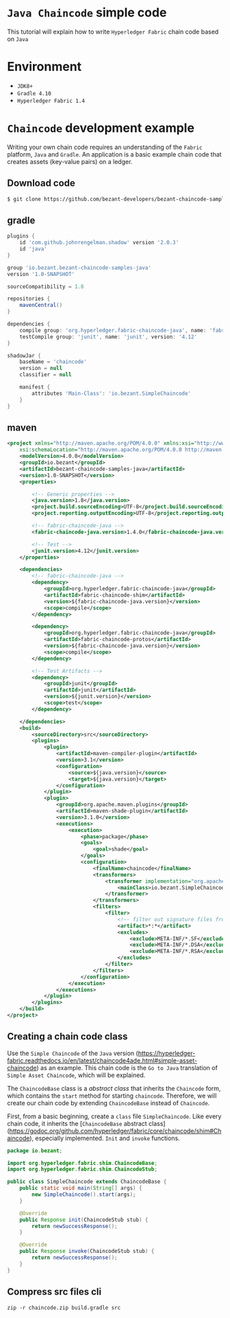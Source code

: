# `Java Chaincode` simple code

This tutorial will explain how to write `Hyperledger Fabric` chain code based on `Java`

# Environment

+ `JDK8+`
+ `Gradle 4.10`
+ `Hyperledger Fabric 1.4`


# `Chaincode` development example

Writing your own chain code requires an understanding of the `Fabric` platform, `Java` and `Gradle`. An application is a basic example chain code that creates assets (key-value pairs) on a ledger.

## Download code

```sh
$ git clone https://github.com/bezant-developers/bezant-chaincode-samples-java.git
```

## gradle
```groovy
plugins {
    id 'com.github.johnrengelman.shadow' version '2.0.3'
    id 'java'
}

group 'io.bezant.bezant-chaincode-samples-java'
version '1.0-SNAPSHOT'

sourceCompatibility = 1.8

repositories {
    mavenCentral()
}

dependencies {
    compile group: 'org.hyperledger.fabric-chaincode-java', name: 'fabric-chaincode-shim', version: '1.4.0'
    testCompile group: 'junit', name: 'junit', version: '4.12'
}

shadowJar {
    baseName = 'chaincode'
    version = null
    classifier = null

    manifest {
        attributes 'Main-Class': 'io.bezant.SimpleChaincode'
    }
}

```

## maven
```xml
<project xmlns="http://maven.apache.org/POM/4.0.0" xmlns:xsi="http://www.w3.org/2001/XMLSchema-instance"
	xsi:schemaLocation="http://maven.apache.org/POM/4.0.0 http://maven.apache.org/xsd/maven-4.0.0.xsd">
	<modelVersion>4.0.0</modelVersion>
	<groupId>io.bezant</groupId>
	<artifactId>bezant-chaincode-samples-java</artifactId>
	<version>1.0-SNAPSHOT</version>
	<properties>

		<!-- Generic properties -->
		<java.version>1.8</java.version>
		<project.build.sourceEncoding>UTF-8</project.build.sourceEncoding>
		<project.reporting.outputEncoding>UTF-8</project.reporting.outputEncoding>

		<!-- fabric-chaincode-java -->
		<fabric-chaincode-java.version>1.4.0</fabric-chaincode-java.version>

		<!-- Test -->
		<junit.version>4.12</junit.version>
	</properties>

	<dependencies>
		<!-- fabric-chaincode-java -->
		<dependency>
			<groupId>org.hyperledger.fabric-chaincode-java</groupId>
			<artifactId>fabric-chaincode-shim</artifactId>
			<version>${fabric-chaincode-java.version}</version>
			<scope>compile</scope>
		</dependency>

		<dependency>
			<groupId>org.hyperledger.fabric-chaincode-java</groupId>
			<artifactId>fabric-chaincode-protos</artifactId>
			<version>${fabric-chaincode-java.version}</version>
			<scope>compile</scope>
		</dependency>

		<!-- Test Artifacts -->
		<dependency>
			<groupId>junit</groupId>
			<artifactId>junit</artifactId>
			<version>${junit.version}</version>
			<scope>test</scope>
		</dependency>

	</dependencies>
	<build>
		<sourceDirectory>src</sourceDirectory>
		<plugins>
			<plugin>
				<artifactId>maven-compiler-plugin</artifactId>
				<version>3.1</version>
				<configuration>
					<source>${java.version}</source>
					<target>${java.version}</target>
				</configuration>
			</plugin>
			<plugin>
				<groupId>org.apache.maven.plugins</groupId>
				<artifactId>maven-shade-plugin</artifactId>
				<version>3.1.0</version>
				<executions>
					<execution>
						<phase>package</phase>
						<goals>
							<goal>shade</goal>
						</goals>
						<configuration>
							<finalName>chaincode</finalName>
							<transformers>
								<transformer implementation="org.apache.maven.plugins.shade.resource.ManifestResourceTransformer">
									<mainClass>io.bezant.SimpleChaincode</mainClass>
								</transformer>
							</transformers>
							<filters>
								<filter>
									<!-- filter out signature files from signed dependencies, else repackaging fails with security ex -->
									<artifact>*:*</artifact>
									<excludes>
										<exclude>META-INF/*.SF</exclude>
										<exclude>META-INF/*.DSA</exclude>
										<exclude>META-INF/*.RSA</exclude>
									</excludes>
								</filter>
							</filters>
						</configuration>
					</execution>
				</executions>
			</plugin>
		</plugins>
	</build>
</project>
```

## Creating a chain code class

Use the `Simple Chaincode` of the `Java` version (https://hyperledger-fabric.readthedocs.io/en/latest/chaincode4ade.html#simple-asset-chaincode) as an example. This chain code is the `Go to Java` translation of `Simple Asset Chaincode`, which will be explained.

The `ChaincodeBase` class is a *abstract class* that inherits the `Chaincode` form, which contains the `start` method for starting `chaincode`. Therefore, we will create our chain code by extending `ChaincodeBase` instead of `Chaincode`.

First, from a basic beginning, create a `class` file `SimpleChaincode`. Like every chain code, it inherits the [`ChaincodeBase` abstract class] (https://godoc.org/github.com/hyperledger/fabric/core/chaincode/shim#Chaincode), especially implemented. `Init` and `invoke` functions.

```java
package io.bezant;

import org.hyperledger.fabric.shim.ChaincodeBase;
import org.hyperledger.fabric.shim.ChaincodeStub;

public class SimpleChaincode extends ChaincodeBase {
    public static void main(String[] args) {
        new SimpleChaincode().start(args);
    }

    @Override
    public Response init(ChaincodeStub stub) {
        return newSuccessResponse();
    }

    @Override
    public Response invoke(ChaincodeStub stub) {
        return newSuccessResponse();
    }
}
```

## Compress src files cli
``` console
zip -r chaincode.zip build.gradle src
```